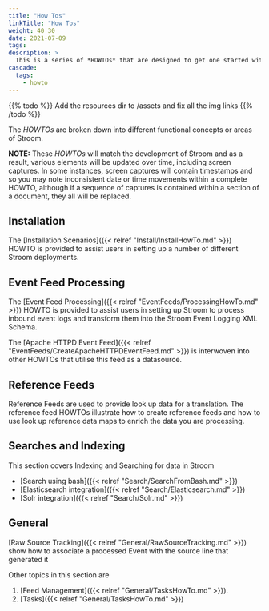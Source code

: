 ```yaml
---
title: "How Tos"
linkTitle: "How Tos"
weight: 40 30
date: 2021-07-09
tags: 
description: >
  This is a series of *HOWTOs* that are designed to get one started with Stroom.
cascade:
  tags:
    - howto
---
```



{{% todo %}}
Add the resources dir to /assets and fix all the img links
{{% /todo %}}


The *HOWTOs* are broken down into different functional concepts or areas of Stroom.

**NOTE:** These *HOWTOs* will match the development of Stroom and as a result, various elements will be updated over time, including screen captures.
In some instances, screen captures will contain timestamps and so you may note inconsistent date or time movements within a complete HOWTO,
although if a sequence of captures is contained within a section of a document, they all will be replaced.

## Installation
The [Installation Scenarios]({{< relref "Install/InstallHowTo.md" >}}) HOWTO is provided to assist users in setting up a number
of different Stroom deployments.

## Event Feed Processing
The [Event Feed Processing]({{< relref "EventFeeds/ProcessingHowTo.md" >}}) HOWTO is provided to assist users in setting up Stroom to process inbound event logs and transform them into the Stroom Event Logging XML Schema.

The [Apache HTTPD Event Feed]({{< relref "EventFeeds/CreateApacheHTTPDEventFeed.md" >}}) is interwoven into other HOWTOs that utilise this feed as a datasource.

## Reference Feeds
Reference Feeds are used to provide look up data for a translation. The reference feed HOWTOs illustrate how to create reference feeds and how to use look up reference data maps to enrich the data you are processing.

## Searches and Indexing
This section covers Indexing and Searching for data in Stroom
 * [Search using bash]({{< relref "Search/SearchFromBash.md" >}})
 * [Elasticsearch integration]({{< relref "Search/Elasticsearch.md" >}})
 * [Solr integration]({{< relref "Search/Solr.md" >}})

## General
[Raw Source Tracking]({{< relref "General/RawSourceTracking.md" >}}) show how to associate a processed Event with the source line that generated it

Other topics in this section are
1. [Feed Management]({{< relref "General/TasksHowTo.md" >}}).
1. [Tasks]({{< relref "General/TasksHowTo.md" >}})
